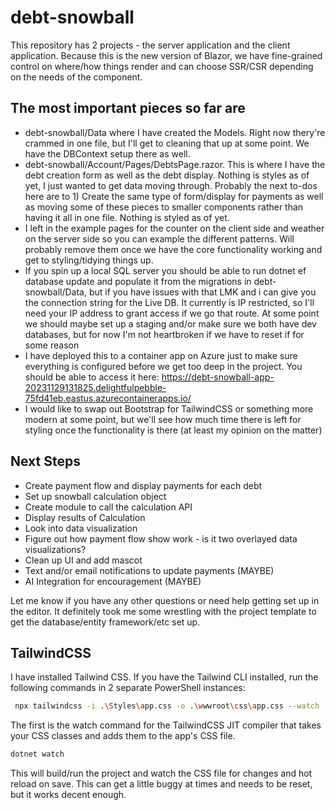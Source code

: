# debt-snowball

This repository has 2 projects - the server application and the client application. Because this is the new version of Blazor, we have fine-grained control on where/how things render and can choose SSR/CSR depending on the needs of the component.

## The most important pieces so far are

- debt-snowball/Data where I have created the Models. Right now thery're crammed in one file, but I'll get to cleaning that up at some point. We have the DBContext setup there as well.
- debt-snowball/Account/Pages/DebtsPage.razor. This is where I have the debt creation form as well as the debt display. Nothing is styles as of yet, I just wanted to get data moving through. Probably the next to-dos here are to 1) Create the same type of form/display for payments as well as moving some of these pieces to smaller components rather than having it all in one file. Nothing is styled as of yet.
- I left in the example pages for the counter on the client side and weather on the server side so you can example the different patterns. Will probably remove them once we have the core functionality working and get to styling/tidying things up.
- If you spin up a local SQL server you should be able to run dotnet ef database update and populate it from the migrations in debt-snowball/Data, but if you have issues with that LMK and i can give you the connection string for the Live DB. It currently is IP restricted, so I'll need your IP address to grant access if we go that route. At some point we should maybe set up a staging and/or make sure we both have dev databases, but for now I'm not heartbroken if we have to reset if for some reason
- I have deployed this to a container app on Azure just to make sure everything is configured before we get too deep in the project. You should be able to access it here: https://debt-snowball-app-20231129131825.delightfulpebble-75fd41eb.eastus.azurecontainerapps.io/
- I would like to swap out Bootstrap for TailwindCSS or something more modern at some point, but we'll see how much time there is left for styling once the functionality is there (at least my opinion on the matter)

## Next Steps

- Create payment flow and display payments for each debt
- Set up snowball calculation object
- Create module to call the calculation API
- Display results of Calculation
- Look into data visualization
- Figure out how payment flow show work - is it two overlayed data visualizations?
- Clean up UI and add mascot
- Text and/or email notifications to update payments (MAYBE)
- AI Integration for encouragement (MAYBE)

Let me know if you have any other questions or need help getting set up in the editor. It definitely took me some wrestling with the project template to get the database/entity framework/etc set up.

## TailwindCSS

I have installed Tailwind CSS. If you have the Tailwind CLI installed, run the following commands in 2 separate PowerShell instances:

```bash
 npx tailwindcss -i .\Styles\app.css -o .\wwwroot\css\app.css --watch
```

The first is the watch command for the TailwindCSS JIT compiler that takes your CSS classes and adds them to the app's CSS file.

```bash
dotnet watch
```

This will build/run the project and watch the CSS file for changes and hot reload on save. This can get a little buggy at times and needs to be reset, but it works decent enough.
